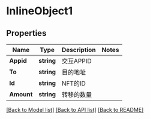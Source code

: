 # InlineObject1

## Properties

Name | Type | Description | Notes
------------ | ------------- | ------------- | -------------
**Appid** | **string** | 交互APPID | 
**To** | **string** | 目的地址 | 
**Id** | **string** | NFT的ID | 
**Amount** | **string** | 转移的数量 | 

[[Back to Model list]](../README.md#documentation-for-models) [[Back to API list]](../README.md#documentation-for-api-endpoints) [[Back to README]](../README.md)


